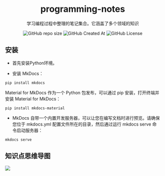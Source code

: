 <h1 align="center">programming-notes</h1>

<p align="center">
<span>学习编程过程中整理的笔记集合。它涵盖了多个领域的知识</span>
</p>

<p align="center">
<img alt="GitHub repo size" src="https://img.shields.io/github/repo-size/luguosong/programming-notes">
<img alt="GitHub Created At" src="https://img.shields.io/github/created-at/luguosong/programming-notes">
<img alt="GitHub License" src="https://img.shields.io/github/license/luguosong/programming-notes">
</p>

## 安装

- 首先安装Python环境。

- 安装 MkDocs：

```shell
pip install mkdocs
```

Material for MkDocs 作为一个 Python 包发布，可以通过 pip 安装，打开终端并安装 Material for MkDocs：

```shell
pip install mkdocs-material
```

- MkDocs 自带一个内置开发服务器，可以让您在编写文档时进行预览。请确保您位于 mkdocs.yml 配置文件所在的目录，然后通过运行
  mkdocs serve 命令启动服务器：

```shell
mkdocs serve
```

## 知识点思维导图

![](https://edrawcloudpubliccn.oss-cn-shenzhen.aliyuncs.com/viewer/self/1059758/share/2024-4-3/1712127260/main.svg)
